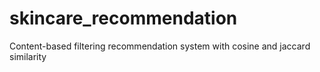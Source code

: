 # skincare_recommendation
Content-based filtering recommendation system with cosine and jaccard similarity
